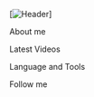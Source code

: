 [![Header](https://github.com/FDDQA/FDDQA/blob/main/Assets/logo.png)]

About me

Latest Videos

Language and Tools

Follow me
